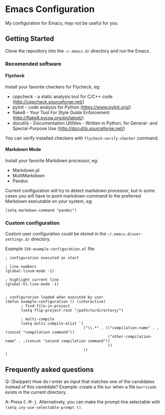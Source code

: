 # Emacs Configuration

My configuration for Emacs, may not be useful for you.


## Getting Started

Clone the repository into the `~/.emacs.d/` directory and run the Emacs.


### Recomended software

#### Flycheck

Install your favorite checkers for Flycheck, eg:

* cppcheck - a static analysis tool for C/C++ code (http://cppcheck.sourceforge.net/)
* pylint - code analysis for Python (https://www.pylint.org/)
* flake8 - Your Tool For Style Guide Enforcement (http://flake8.pycqa.org/en/latest/)
* docutils - Documentation Utilities - Written in Python, for General- and Special-Purpose Use (http://docutils.sourceforge.net/)

You can verify installed checkers with `flycheck-verify-checker` command.


#### Markdown Mode

Install your favorite Markdown processor, eg:

* Markdown.pl
* MultiMarkdown
* Pandoc

Current configuration will try to detect markdown processor, but in some cases you will have to point markdown-command to the preferred Markdown executable on your system, eg:

```
(setq markdown-command "pandoc")
```


### Custom configuration

Custom user configuration could be stored in the `~/.emacs.d/user-settings.d/` directory.

Example `150-example-configuration.el` file:

```
; configuration executed on start

; line numbers
(global-linum-mode -1)

; highlight current line
(global-hl-line-mode -1)


; configuration loaded when executed by user
(defun example-configuration () (interactive)
       ; find-file-in-project
       (setq ffip-project-root "/path/to/directory/")

       ; multi-compile
       (setq multi-compile-alist `(
                                   ("\\.*" . (("compilation-name" . ,(concat "compilation command"))
                                              ("other-compilation-name" . ,(concat "second compilation command"))
                                              ))
                                   ))
)
```


## Frequently asked questions

Q: (Swipper) How do I enter an input that matches one of the candidates instead
   of this candidate? Example: create a file `bar` when a file
   `barricade` exists in the current directory.

A: Press <kbd>C-M-j</kbd>. Alternatively, you can make the prompt line selectable with `(setq ivy-use-selectable-prompt t)`.
